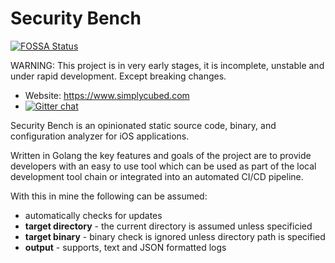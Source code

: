 # Security Bench

[![FOSSA Status](https://app.fossa.com/api/projects/git%2Bgithub.com%2FSimplyCubed%2Fsecurity-bench.svg?type=shield)](https://app.fossa.com/projects/git%2Bgithub.com%2FSimplyCubed%2Fsecurity-bench?ref=badge_shield)

WARNING: This project is in very early stages, it is incomplete, unstable and under rapid development. Except breaking changes.

- Website: https://www.simplycubed.com
- [![Gitter chat](https://badges.gitter.im/simplycubed/Lobby.png)](https://gitter.im/simplycubed/Lobby)

Security Bench is an opinionated static source code, binary, and configuration analyzer for iOS applications.

Written in Golang the key features and goals of the project are to provide developers with an easy to use tool which can be used as part of the local development tool chain or integrated into an automated CI/CD pipeline.

With this in mine the following can be assumed:

- automatically checks for updates
- **target directory** - the current directory is assumed unless specificied
- **target binary** - binary check is ignored unless directory path is specified
- **output** - supports, text and JSON formatted logs
